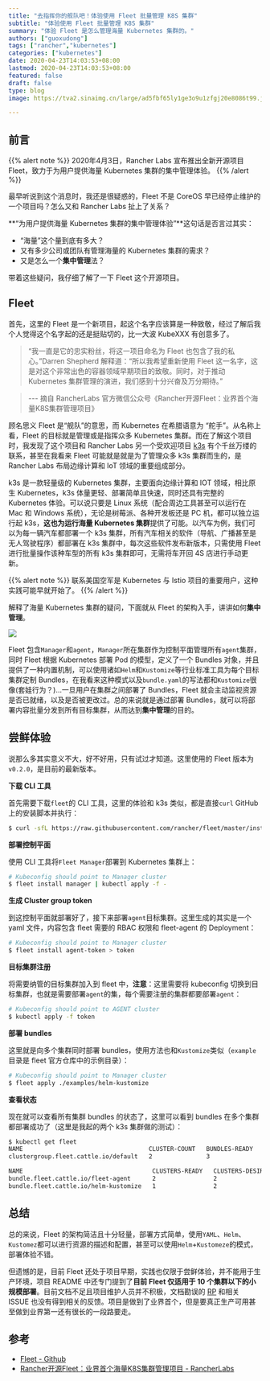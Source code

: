 ```yaml
---
title: "去指挥你的舰队吧！体验使用 Fleet 批量管理 K8S 集群"
subtitle: "体验使用 Fleet 批量管理 K8S 集群"
summary: "体验 Fleet 是怎么管理海量 Kubernetes 集群的。"
authors: ["guoxudong"]
tags: ["rancher","kubernetes"]
categories: ["kubernetes"]
date: 2020-04-23T14:03:53+08:00
lastmod: 2020-04-23T14:03:53+08:00
featured: false
draft: false
type: blog
image: https://tva2.sinaimg.cn/large/ad5fbf65ly1ge3o9u1zfgj20e8086t99.jpg

---
```


## 前言

{{% alert note %}}
2020年4月3日，Rancher Labs 宣布推出全新开源项目 Fleet，致力于为用户提供海量 Kubernetes 集群的集中管理体验。
{{% /alert %}}


最早听说到这个消息时，我还是很疑惑的，Fleet 不是 CoreOS 早已经停止维护的一个项目吗？怎么又和 Rancher Labs 扯上了关系？

**“为用户提供海量 Kubernetes 集群的集中管理体验”**这句话是否言过其实：

- “海量”这个量到底有多大？
- 又有多少公司或团队有管理海量的 Kubernetes 集群的需求？
- 又是怎么一个**集中管理**法？

带着这些疑问，我仔细了解了一下 Fleet 这个开源项目。

## Fleet

首先，这里的 Fleet 是一个新项目，起这个名字应该算是一种致敬，经过了解后我个人觉得这个名字起的还是挺贴切的，比一大波 KubeXXX 有创意多了。

>“我一直是它的忠实粉丝，将这一项目命名为 Fleet 也包含了我的私心。”Darren Shepherd 解释道：“所以我希望重新使用 Fleet 这一名字，这是对这个非常出色的容器领域早期项目的致敬。同时，对于推动 Kubernetes 集群管理的演进，我们感到十分兴奋及万分期待。”

> --- 摘自 RancherLabs 官方微信公众号《Rancher开源Fleet：业界首个海量K8S集群管理项目》

顾名思义 Fleet 是“舰队”的意思，而 Kubernetes 在希腊语意为 “舵手”。从名称上看，Fleet 的目标就是管理或是指挥众多 Kubernetes 集群。而在了解这个项目时，我发现了这个项目和 Rancher Labs 另一个受欢迎项目 [k3s](https://k3s.io/) 有个千丝万缕的联系，甚至在我看来 Fleet 可能就是就是为了管理众多 k3s 集群而生的，是 Rancher Labs 布局边缘计算和 IoT 领域的重要组成部分。

k3s 是一款轻量级的 Kubernetes 集群，主要面向边缘计算和 IOT 领域，相比原生 Kubernetes，k3s 体量更轻、部署简单且快速，同时还具有完整的 Kubernetes 体验。可以说只要是 Linux 系统（配合周边工具甚至可以运行在 Mac 和 Windows 系统），无论是树莓派、各种开发板还是 PC 机，都可以独立运行起 k3s，**这也为运行海量 Kubernetes 集群**提供了可能。以汽车为例，我们可以为每一辆汽车都部署一个 k3s 集群，所有汽车相关的软件（导航、广播甚至是无人驾驶程序）都部署在 k3s 集群中，每次这些软件发布新版本，只需使用 Fleet 进行批量操作该种车型的所有 k3s 集群即可，无需将车开回 4S 店进行手动更新。

{{% alert note %}}
联系美国空军是 Kubernetes 与 Istio 项目的重要用户，这种实践可能早就开始了。
{{% /alert %}}

解释了海量 Kubernetes 集群的疑问，下面就从 Fleet 的架构入手，讲讲如何**集中管理**。

![](https://tva1.sinaimg.cn/large/ad5fbf65ly1ge3o40xe41j20qx0ljdm7.jpg)

Fleet 包含`Manager`和`agent`，`Manager`所在集群作为控制平面管理所有`agent`集群，同时 Fleet 根据 Kubernetes 部署 Pod 的模型，定义了一个 Bundles 对象，并且提供了一种内置机制，可以使用诸如`Helm`和`Kustomize`等行业标准工具为每个目标集群定制 Bundles，在我看来这种模式以及`bundle.yaml`的写法都和`Kustomize`很像(套娃行为？)...一旦用户在集群之间部署了 Bundles，Fleet 就会主动监视资源是否已就绪，以及是否被更改过。总的来说就是通过部署 Bundles，就可以将部署内容批量分发到所有目标集群，从而达到**集中管理**的目的。

## 尝鲜体验

说那么多其实意义不大，好不好用，只有试过才知道。这里使用的 Fleet 版本为`v0.2.0`，是目前的最新版本。

**下载 CLI 工具**

首先需要下载`fleet`的 CLI 工具，这里的体验和 k3s 类似，都是直接`curl` GitHub 上的安装脚本并执行：

```bash
$ curl -sfL https://raw.githubusercontent.com/rancher/fleet/master/install.sh | sh -
```

**部署控制平面**

使用 CLI 工具将`Fleet Manager`部署到 Kubernetes 集群上：

```bash
# Kubeconfig should point to Manager cluster
$ fleet install manager | kubectl apply -f -
```

**生成 Cluster group token**

到这控制平面就部署好了，接下来部署`agent`目标集群。这里生成的其实是一个 yaml 文件，内容包含 fleet 需要的 RBAC 权限和 fleet-agent 的 Deployment：

```bash
# Kubeconfig should point to Manager cluster
$ fleet install agent-token > token
```

**目标集群注册**

将需要纳管的目标集群加入到 fleet 中，**注意**：这里需要将 kubeconfig 切换到目标集群，也就是需要部署`agent`的集，每个需要注册的集群都要部署`agent`：

```bash
# Kubeconfig should point to AGENT cluster
$ kubectl apply -f token
```

**部署 bundles**

这里就是向多个集群同时部署 bundles，使用方法也和`Kustomize`类似（`example` 目录是 fleet 官方仓库中的示例目录）：

```bash
# Kubeconfig should point to Manager cluster
$ fleet apply ./examples/helm-kustomize
```

**查看状态**

现在就可以查看所有集群 bundles 的状态了，这里可以看到 bundles 在多个集群都部署成功了（这里是我起的两个 k3s 集群做的测试）：

```bash
$ kubectl get fleet
NAME                                   CLUSTER-COUNT   BUNDLES-READY   BUNDLES-DESIRED   STATUS
clustergroup.fleet.cattle.io/default   2               3               4                 Modified: 1 (helm-kustomize )

NAME                                    CLUSTERS-READY   CLUSTERS-DESIRED   STATUS
bundle.fleet.cattle.io/fleet-agent      2                2
bundle.fleet.cattle.io/helm-kustomize   1                2                  Modified: 1 (default-default-group/cluster-5a186072-acbd-4f54-8f22-fb1651ce902f )
```

## 总结

总的来说，Fleet 的架构简洁且十分轻量，部署方式简单，使用`YAML`、`Helm`、`Kustomez`都可以进行资源的描述和配置，甚至可以使用`Helm`+`Kustomeze`的模式，部署体验不错。

但遗憾的是，目前 Fleet 还处于项目早期，实践也仅限于尝鲜体验，并不能用于生产环境，项目 README 中还专门提到了**目前 Fleet 仅适用于 10 个集群以下的小规模部署**。目前文档不足且项目维护人员并不积极，文档勘误的 [RP](https://github.com/rancher/fleet/pull/32) 和相关 ISSUE 也没有得到相关的反馈。项目是做到了业界首个，但是要真正生产可用甚至做到业界第一还有很长的一段路要走。

## 参考

* [Fleet - Github](https://github.com/rancher/fleet)
* [Rancher开源Fleet：业界首个海量K8S集群管理项目 - RancherLabs](https://mp.weixin.qq.com/s/byErGqVBtm4kdv58OZFt_w)